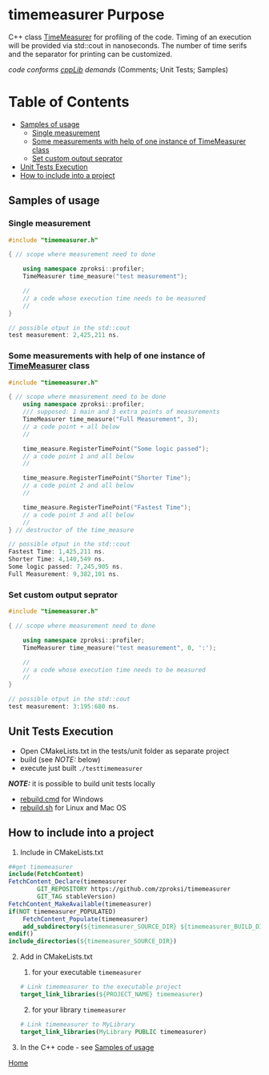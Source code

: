 # timemeasurer Purpose

C++ class [TimeMeasurer] for profiling of the code.
Timing of an execution will be provided via std::cout in nanoseconds.
The number of time serifs and the separator for printing can be customized.

*code conforms [cppLib] demands* (Comments; Unit Tests; Samples)

# Table of Contents

  * [Samples of usage](#samples-of-usage)
    * [Single measurement](#single-measurement)
    * [Some measurements with help of one instance of TimeMeasurer class](#some-measurements-with-help-of-one-instance-of-timemeasurer-class)
    * [Set custom output seprator](#set-custom-output-seprator)
  * [Unit Tests Execution](#unit-tests-execution)
  * [How to include into a project](#how-to-include-into-a-project)

## Samples of usage

### Single measurement
```cpp
#include "timemeasurer.h"

{ // scope where measurement need to done

    using namespace zproksi::profiler;
    TimeMeasurer time_measure("test measurement");

    //
    // a code whose execution time needs to be measured
    //
}
```
```cpp
// possible otput in the std::cout
test measurement: 2,425,211 ns.
```

### Some measurements with help of one instance of [TimeMeasurer] class
```cpp
#include "timemeasurer.h"

{ // scope where measurement need to be done
    using namespace zproksi::profiler;
    /// supposed: 1 main and 3 extra points of measurements
    TimeMeasurer time_measure("Full Measurement", 3);
    // a code point + all below
    //

    time_measure.RegisterTimePoint("Some logic passed");
    // a code point 1 and all below
    //

    time_measure.RegisterTimePoint("Shorter Time");
    // a code point 2 and all below
    //

    time_measure.RegisterTimePoint("Fastest Time");
    // a code point 3 and all below
    //
} // destructor of the time_measure
```
```cpp
// possible otput in the std::cout
Fastest Time: 1,425,211 ns.
Shorter Time: 4,140,549 ns.
Some logic passed: 7,245,905 ns.
Full Measurement: 9,382,101 ns.
```

### Set custom output seprator
```cpp
#include "timemeasurer.h"

{ // scope where measurement need to done

    using namespace zproksi::profiler;
    TimeMeasurer time_measure("test measurement", 0, ':');

    //
    // a code whose execution time needs to be measured
    //
}
```
```cpp
// possible otput in the std::cout
test measurement: 3:195:680 ns.
```

## Unit Tests Execution

* Open CMakeLists.txt in the tests/unit folder as separate project
* build (see *NOTE:* below)
* execute just built `./testtimemeasurer`

***NOTE:*** it is possible to build unit tests locally
  - [rebuild.cmd] for Windows
  - [rebuild.sh] for Linux and Mac OS

## How to include into a project

1. Include in CMakeLists.txt
```cmake
##get timemeasurer
include(FetchContent)
FetchContent_Declare(timemeasurer
        GIT_REPOSITORY https://github.com/zproksi/timemeasurer
        GIT_TAG stableVersion)
FetchContent_MakeAvailable(timemeasurer)
if(NOT timemeasurer_POPULATED)
    FetchContent_Populate(timemeasurer)
    add_subdirectory(${timemeasurer_SOURCE_DIR} ${timemeasurer_BUILD_DIR})
endif()
include_directories(${timemeasurer_SOURCE_DIR})

```
2. Add in CMakeLists.txt

    1. for your executable `timemeasurer`
    ```cmake
    # Link timemeasurer to the executable project
    target_link_libraries(${PROJECT_NAME} timemeasurer)
    ```

    2. for your library `timemeasurer`

    ```cmake
    # Link timemeasurer to MyLibrary
    target_link_libraries(MyLibrary PUBLIC timemeasurer)
    ```
3. In the C++ code - see [Samples of usage](#samples-of-usage)


[Home](#timemeasurer-purpose)

[cppLib]:https://github.com/zproksi/cppLibStruct

[TimeMeasurer]:./timemeasurer.h

[timemeasurer.h]:./timemeasurer.h
[timemeasurer.cpp]:./timemeasurer.cpp
[rebuild.cmd]:./tests/unit/rebuild.cmd
[rebuild.sh]:./tests/unit/rebuild.sh
